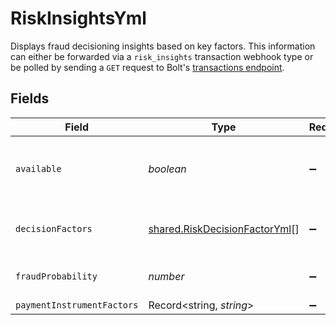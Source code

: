 # RiskInsightsYml

Displays fraud decisioning insights based on key factors. This information can either be forwarded via a `risk_insights` transaction webhook type or be polled by sending a `GET` request to Bolt's [transactions endpoint](/api-bolt/#operation/transaction-details).



## Fields

| Field                                                                                 | Type                                                                                  | Required                                                                              | Description                                                                           | Example                                                                               |
| ------------------------------------------------------------------------------------- | ------------------------------------------------------------------------------------- | ------------------------------------------------------------------------------------- | ------------------------------------------------------------------------------------- | ------------------------------------------------------------------------------------- |
| `available`                                                                           | *boolean*                                                                             | :heavy_minus_sign:                                                                    | Must be set to `true` to receive fraud insights.                                      | true                                                                                  |
| `decisionFactors`                                                                     | [shared.RiskDecisionFactorYml](../../../sdk/models/shared/riskdecisionfactoryml.md)[] | :heavy_minus_sign:                                                                    | The top 5 factors of the fraud decision.                                              |                                                                                       |
| `fraudProbability`                                                                    | *number*                                                                              | :heavy_minus_sign:                                                                    | The total [fraud score](/merchants/references/policies/fraud-review/#fraud-scoring).<br/> | 943                                                                                   |
| `paymentInstrumentFactors`                                                            | Record<string, *string*>                                                              | :heavy_minus_sign:                                                                    | N/A                                                                                   |                                                                                       |